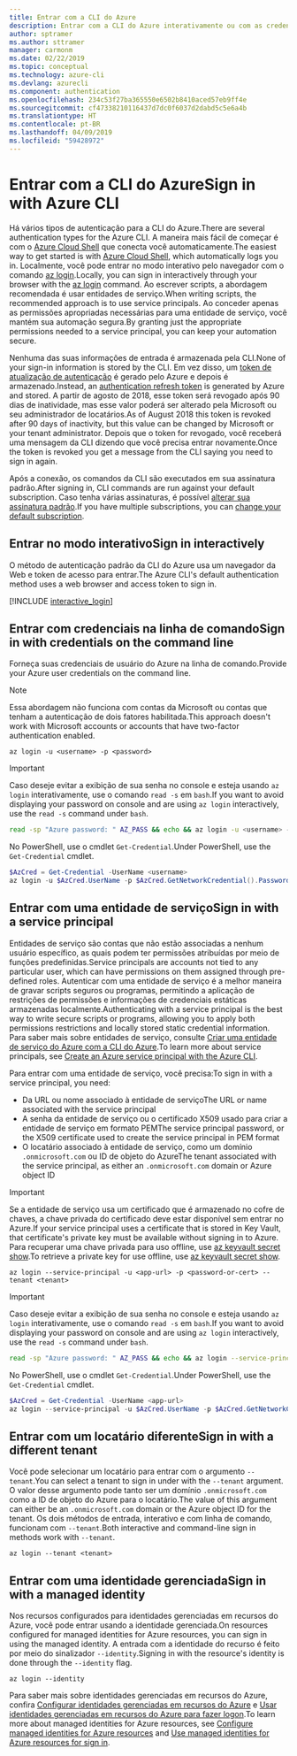```yaml
---
title: Entrar com a CLI do Azure
description: Entrar com a CLI do Azure interativamente ou com as credenciais locais
author: sptramer
ms.author: sttramer
manager: carmonm
ms.date: 02/22/2019
ms.topic: conceptual
ms.technology: azure-cli
ms.devlang: azurecli
ms.component: authentication
ms.openlocfilehash: 234c53f27ba365550e6502b8410aced57eb9ff4e
ms.sourcegitcommit: cf47338210116437d7dc0f6037d2dabd5c5e6a4b
ms.translationtype: HT
ms.contentlocale: pt-BR
ms.lasthandoff: 04/09/2019
ms.locfileid: "59428972"
---
```

# <a name="sign-in-with-azure-cli"></a><span data-ttu-id="08574-103">Entrar com a CLI do Azure</span><span class="sxs-lookup"><span data-stu-id="08574-103">Sign in with Azure CLI</span></span> 

<span data-ttu-id="08574-104">Há vários tipos de autenticação para a CLI do Azure.</span><span class="sxs-lookup"><span data-stu-id="08574-104">There are several authentication types for the Azure CLI.</span></span> <span data-ttu-id="08574-105">A maneira mais fácil de começar é com o [Azure Cloud Shell](/azure/cloud-shell/overview) que conecta você automaticamente.</span><span class="sxs-lookup"><span data-stu-id="08574-105">The easiest way to get started is with [Azure Cloud Shell](/azure/cloud-shell/overview), which automatically logs you in.</span></span>
<span data-ttu-id="08574-106">Localmente, você pode entrar no modo interativo pelo navegador com o comando [az login](/cli/azure/reference-index#az-login).</span><span class="sxs-lookup"><span data-stu-id="08574-106">Locally, you can sign in interactively through your browser with the [az login](/cli/azure/reference-index#az-login) command.</span></span> <span data-ttu-id="08574-107">Ao escrever scripts, a abordagem recomendada é usar entidades de serviço.</span><span class="sxs-lookup"><span data-stu-id="08574-107">When writing scripts, the recommended approach is to use service principals.</span></span> <span data-ttu-id="08574-108">Ao conceder apenas as permissões apropriadas necessárias para uma entidade de serviço, você mantém sua automação segura.</span><span class="sxs-lookup"><span data-stu-id="08574-108">By granting just the appropriate permissions needed to a service principal, you can keep your automation secure.</span></span>

<span data-ttu-id="08574-109">Nenhuma das suas informações de entrada é armazenada pela CLI.</span><span class="sxs-lookup"><span data-stu-id="08574-109">None of your sign-in information is stored by the CLI.</span></span> <span data-ttu-id="08574-110">Em vez disso, um [token de atualização de autenticação](https://docs.microsoft.com/en-us/azure/active-directory/develop/v1-id-and-access-tokens#refresh-tokens) é gerado pelo Azure e depois é armazenado.</span><span class="sxs-lookup"><span data-stu-id="08574-110">Instead, an [authentication refresh token](https://docs.microsoft.com/en-us/azure/active-directory/develop/v1-id-and-access-tokens#refresh-tokens) is generated by Azure and stored.</span></span> <span data-ttu-id="08574-111">A partir de agosto de 2018, esse token será revogado após 90 dias de inatividade, mas esse valor poderá ser alterado pela Microsoft ou seu administrador de locatários.</span><span class="sxs-lookup"><span data-stu-id="08574-111">As of August 2018 this token is revoked after 90 days of inactivity, but this value can be changed by Microsoft or your tenant administrator.</span></span> <span data-ttu-id="08574-112">Depois que o token for revogado, você receberá uma mensagem da CLI dizendo que você precisa entrar novamente.</span><span class="sxs-lookup"><span data-stu-id="08574-112">Once the token is revoked you get a message from the CLI saying you need to sign in again.</span></span>

<span data-ttu-id="08574-113">Após a conexão, os comandos da CLI são executados em sua assinatura padrão.</span><span class="sxs-lookup"><span data-stu-id="08574-113">After signing in, CLI commands are run against your default subscription.</span></span> <span data-ttu-id="08574-114">Caso tenha várias assinaturas, é possível [alterar sua assinatura padrão](manage-azure-subscriptions-azure-cli.md).</span><span class="sxs-lookup"><span data-stu-id="08574-114">If you have multiple subscriptions, you can [change your default subscription](manage-azure-subscriptions-azure-cli.md).</span></span>

## <a name="sign-in-interactively"></a><span data-ttu-id="08574-115">Entrar no modo interativo</span><span class="sxs-lookup"><span data-stu-id="08574-115">Sign in interactively</span></span>

<span data-ttu-id="08574-116">O método de autenticação padrão da CLI do Azure usa um navegador da Web e token de acesso para entrar.</span><span class="sxs-lookup"><span data-stu-id="08574-116">The Azure CLI's default authentication method uses a web browser and access token to sign in.</span></span>

[!INCLUDE [interactive_login](includes/interactive-login.md)]

## <a name="sign-in-with-credentials-on-the-command-line"></a><span data-ttu-id="08574-117">Entrar com credenciais na linha de comando</span><span class="sxs-lookup"><span data-stu-id="08574-117">Sign in with credentials on the command line</span></span>

<span data-ttu-id="08574-118">Forneça suas credenciais de usuário do Azure na linha de comando.</span><span class="sxs-lookup"><span data-stu-id="08574-118">Provide your Azure user credentials on the command line.</span></span>

> [!Note]
> <span data-ttu-id="08574-119">Essa abordagem não funciona com contas da Microsoft ou contas que tenham a autenticação de dois fatores habilitada.</span><span class="sxs-lookup"><span data-stu-id="08574-119">This approach doesn't work with Microsoft accounts or accounts that have two-factor authentication enabled.</span></span>

```azurecli-interactive
az login -u <username> -p <password>
```

> [!IMPORTANT]
> <span data-ttu-id="08574-120">Caso deseje evitar a exibição de sua senha no console e esteja usando `az login` interativamente, use o comando `read -s` em `bash`.</span><span class="sxs-lookup"><span data-stu-id="08574-120">If you want to avoid displaying your password on console and are using `az login` interactively, use the `read -s` command under `bash`.</span></span>
>
> ```bash
> read -sp "Azure password: " AZ_PASS && echo && az login -u <username> -p $AZ_PASS
> ```
>
> <span data-ttu-id="08574-121">No PowerShell, use o cmdlet `Get-Credential`.</span><span class="sxs-lookup"><span data-stu-id="08574-121">Under PowerShell, use the `Get-Credential` cmdlet.</span></span>
>
> ```powershell
> $AzCred = Get-Credential -UserName <username>
> az login -u $AzCred.UserName -p $AzCred.GetNetworkCredential().Password
> ```

## <a name="sign-in-with-a-service-principal"></a><span data-ttu-id="08574-122">Entrar com uma entidade de serviço</span><span class="sxs-lookup"><span data-stu-id="08574-122">Sign in with a service principal</span></span>

<span data-ttu-id="08574-123">Entidades de serviço são contas que não estão associadas a nenhum usuário específico, as quais podem ter permissões atribuídas por meio de funções predefinidas.</span><span class="sxs-lookup"><span data-stu-id="08574-123">Service principals are accounts not tied to any particular user, which can have permissions on them assigned through pre-defined roles.</span></span> <span data-ttu-id="08574-124">Autenticar com uma entidade de serviço é a melhor maneira de gravar scripts seguros ou programas, permitindo a aplicação de restrições de permissões e informações de credenciais estáticas armazenadas localmente.</span><span class="sxs-lookup"><span data-stu-id="08574-124">Authenticating with a service principal is the best way to write secure scripts or programs, allowing you to apply both permissions restrictions and locally stored static credential information.</span></span> <span data-ttu-id="08574-125">Para saber mais sobre entidades de serviço, consulte [Criar uma entidade de serviço do Azure com a CLI do Azure](create-an-azure-service-principal-azure-cli.md).</span><span class="sxs-lookup"><span data-stu-id="08574-125">To learn more about service principals, see [Create an Azure service principal with the Azure CLI](create-an-azure-service-principal-azure-cli.md).</span></span>

<span data-ttu-id="08574-126">Para entrar com uma entidade de serviço, você precisa:</span><span class="sxs-lookup"><span data-stu-id="08574-126">To sign in with a service principal, you need:</span></span>

* <span data-ttu-id="08574-127">Da URL ou nome associado à entidade de serviço</span><span class="sxs-lookup"><span data-stu-id="08574-127">The URL or name associated with the service principal</span></span>
* <span data-ttu-id="08574-128">A senha da entidade de serviço ou o certificado X509 usado para criar a entidade de serviço em formato PEM</span><span class="sxs-lookup"><span data-stu-id="08574-128">The service principal password, or the X509 certificate used to create the service principal in PEM format</span></span>
* <span data-ttu-id="08574-129">O locatário associado à entidade de serviço, como um domínio `.onmicrosoft.com` ou ID de objeto do Azure</span><span class="sxs-lookup"><span data-stu-id="08574-129">The tenant associated with the service principal, as either an `.onmicrosoft.com` domain or Azure object ID</span></span>

> [!IMPORTANT]
>
> <span data-ttu-id="08574-130">Se a entidade de serviço usa um certificado que é armazenado no cofre de chaves, a chave privada do certificado deve estar disponível sem entrar no Azure.</span><span class="sxs-lookup"><span data-stu-id="08574-130">If your service principal uses a certificate that is stored in Key Vault, that certificate's private key must be available without signing in to Azure.</span></span> <span data-ttu-id="08574-131">Para recuperar uma chave privada para uso offline, use [az keyvault secret show](/cli/azure/keyvault/secret).</span><span class="sxs-lookup"><span data-stu-id="08574-131">To retrieve a private key for use offline, use [az keyvault secret show](/cli/azure/keyvault/secret).</span></span>

```azurecli-interactive
az login --service-principal -u <app-url> -p <password-or-cert> --tenant <tenant>
```

> [!IMPORTANT]
> <span data-ttu-id="08574-132">Caso deseje evitar a exibição de sua senha no console e esteja usando `az login` interativamente, use o comando `read -s` em `bash`.</span><span class="sxs-lookup"><span data-stu-id="08574-132">If you want to avoid displaying your password on console and are using `az login` interactively, use the `read -s` command under `bash`.</span></span>
>
> ```bash
> read -sp "Azure password: " AZ_PASS && echo && az login --service-principal -u <app-url> -p $AZ_PASS --tenant <tenant>
> ```
>
> <span data-ttu-id="08574-133">No PowerShell, use o cmdlet `Get-Credential`.</span><span class="sxs-lookup"><span data-stu-id="08574-133">Under PowerShell, use the `Get-Credential` cmdlet.</span></span>
>
> ```powershell
> $AzCred = Get-Credential -UserName <app-url>
> az login --service-principal -u $AzCred.UserName -p $AzCred.GetNetworkCredential().Password --tenant <tenant>
> ```

## <a name="sign-in-with-a-different-tenant"></a><span data-ttu-id="08574-134">Entrar com um locatário diferente</span><span class="sxs-lookup"><span data-stu-id="08574-134">Sign in with a different tenant</span></span>

<span data-ttu-id="08574-135">Você pode selecionar um locatário para entrar com o argumento `--tenant`.</span><span class="sxs-lookup"><span data-stu-id="08574-135">You can select a tenant to sign in under with the `--tenant` argument.</span></span> <span data-ttu-id="08574-136">O valor desse argumento pode tanto ser um domínio `.onmicrosoft.com` como a ID de objeto do Azure para o locatário.</span><span class="sxs-lookup"><span data-stu-id="08574-136">The value of this argument can either be an `.onmicrosoft.com` domain or the Azure object ID for the tenant.</span></span> <span data-ttu-id="08574-137">Os dois métodos de entrada, interativo e com linha de comando, funcionam com `--tenant`.</span><span class="sxs-lookup"><span data-stu-id="08574-137">Both interactive and command-line sign in methods work with `--tenant`.</span></span>

```azurecli-interactive
az login --tenant <tenant>
```

## <a name="sign-in-with-a-managed-identity"></a><span data-ttu-id="08574-138">Entrar com uma identidade gerenciada</span><span class="sxs-lookup"><span data-stu-id="08574-138">Sign in with a managed identity</span></span>

<span data-ttu-id="08574-139">Nos recursos configurados para identidades gerenciadas em recursos do Azure, você pode entrar usando a identidade gerenciada.</span><span class="sxs-lookup"><span data-stu-id="08574-139">On resources configured for managed identities for Azure resources, you can sign in using the managed identity.</span></span> <span data-ttu-id="08574-140">A entrada com a identidade do recurso é feito por meio do sinalizador `--identity`.</span><span class="sxs-lookup"><span data-stu-id="08574-140">Signing in with the resource's identity is done through the `--identity` flag.</span></span>

```azurecli-interactive
az login --identity
```

<span data-ttu-id="08574-141">Para saber mais sobre identidades gerenciadas em recursos do Azure, confira [Configurar identidades gerenciadas em recursos do Azure](https://docs.microsoft.com/en-us/azure/active-directory/managed-identities-azure-resources/qs-configure-cli-windows-vm) e [Usar identidades gerenciadas em recursos do Azure para fazer logon](https://docs.microsoft.com/en-us/azure/active-directory/managed-identities-azure-resources/how-to-use-vm-sign-in).</span><span class="sxs-lookup"><span data-stu-id="08574-141">To learn more about managed identities for Azure resources, see [Configure managed identities for Azure resources](https://docs.microsoft.com/en-us/azure/active-directory/managed-identities-azure-resources/qs-configure-cli-windows-vm) and [Use managed identities for Azure resources for sign in](https://docs.microsoft.com/en-us/azure/active-directory/managed-identities-azure-resources/how-to-use-vm-sign-in).</span></span>
